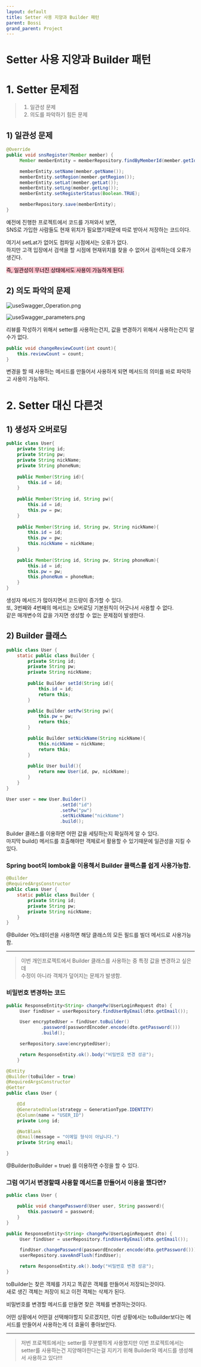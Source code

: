 ```yaml
---
layout: default
title: Setter 사용 지양과 Builder 패턴  
parent: Bossi
grand_parent: Project
---
```


# Setter 사용 지양과 Builder 패턴
    


# 1. Setter 문제점 
    
> 1. 일관성 문제 
> 2. 의도를 파악하기 힘든 문제 

## 1) 일관성 문제
``` java
@Override
public void snsRegister(Member member) {
     Member memberEntity = memberRepository.findByMemberId(member.getId());

     memberEntity.setName(member.getName());
     memberEntity.setRegion(member.getRegion());
     memberEntity.setLat(member.getLat());
     memberEntity.setLng(member.getLng());
     memberEntity.setRegisterStatus(Boolean.TRUE);

     memberRepository.save(memberEntity);
}
``` 
    
예전에 진행한 프로젝트에서 코드를 가져와서 보면,  
SNS로 가입한 사람들도 현재 위치가 필요했기때문에 따로 받아서 저장하는 코드이다.  
    
여기서 setLat가 없어도 컴파일 시점에서는 오류가 없다.  
하지만 고객 입장에서 검색을 할 시점에 현재위치를 찾을 수 없어서 검색하는데 오류가 생긴다.  
    
<mark style="background-color: pink">즉, 일관성이 무너진 상태에서도 사용이 가능하게 된다.</mark>

    


## 2) 의도 파악의 문제

![useSwagger_Operation.png](/assets/images/Project/Bossi/setter/bossi_reviewImgDelete_Setter.png)
     

![useSwagger_parameters.png](/assets/images/Project/Bossi/setter/bossi_reviewImgSave_Setter.png)         

리뷰를 작성하기 위해서 setter를 사용하는건지, 값을 변경하기 위해서 사용하는건지 알 수가 없다.    


```java 
public void changeReviewCount(int count){
    this.reviewCount = count; 
}
```  

변경을 할 때 사용하는 메서드를 만들어서 사용하게 되면 메서드의 의미를 바로 파악하고 사용이 가능하다.  
    

   
# 2. Setter 대신 다른것     
    
## 1) 생성자 오버로딩 
    

```java
public class User{
    private String id;
    private String pw; 
    private String nickName;
    private String phoneNum;
    
    public Member(String id){
        this.id = id;
    }
    
    public Member(String id, String pw){
        this.id = id;
        this.pw = pw;
    }
    
    public Member(String id, String pw, String nickName){
        this.id = id;
        this.pw = pw;
        this.nickName = nickName;
    }
    
    public Member(String id, String pw, String phoneNum){
        this.id = id;
        this.pw = pw;
        this.phoneNum = phoneNum;
    }
}

```    
    
생성자 메서드가 많아지면서 코드량이 증가할 수 있다.  
또, 3번째와 4번째의 메서드는 오버로딩 기본원칙이 어긋나서 사용할 수 없다.  
같은 매개변수의 값을 가지면 생성할 수 없는 문제점이 발생한다.  



## 2) Builder 클래스    
    
```java
public class User {
    static public class Builder {
        private String id; 
        private String pw;
        private String nickName;
        
        public Builder setId(String id){
            this.id = id;
            return this;
        }

        public Builder setPw(String pw){
            this.pw = pw;
            return this;
        }

        public Builder setNickName(String nickName){
            this.nickName = nickName;
            return this;
        }
        
        public User build(){
            return new User(id, pw, nickName);
        }
    }
}
```
    
    
```java
User user = new User.Builder()
                    .setId("id")
                    .setPw("pw")
                    .setNickName("nickName")
                    .build();
```    
    
Builder 클래스를 이용하면 어떤 값을 세팅하는지 확실하게 알 수 있다.  
마지막 build() 메서드를 호출해야만 객체로서 활용할 수 있기때문에 일관성을 지킬 수 있다.  
    
   
    
### Spring boot의 lombok을 이용해서 Builder 클랙스를 쉽게 사용가능함.  
    

```java
@Builder
@RequiredArgsConstructor
public class User {
    static public class Builder {
        private String id;
        private String pw;
        private String nickName;
    }
}
````    
@Builder 어노테이션을 사용하면 해당 클래스의 모든 필드를 빌더 메서드로 사용가능함.    
      
        

<hr/>

> 이번 개인프로젝트에서 Builder 클래스를 사용하는 중 특정 값을 변경하고 싶은데  
> 수정이 아니라 객체가 덮어지는 문제가 발생함.  
    
      
    
### 비밀번호 변경하는 코드
```java
public ResponseEntity<String> changePw(UserLoginRequest dto) {
     User findUser = userRepository.findUserByEmail(dto.getEmail());

     User encryptedUser = findUser.toBuilder()
             .password(passwordEncoder.encode(dto.getPassword()))
             .build();

     serRepository.save(encryptedUser);

     return ResponseEntity.ok().body("비밀번호 변경 성공");
    }
```    
    
```java
@Entity
@Builder(toBuilder = true)
@RequiredArgsConstructor
@Getter
public class User {

    @Id
    @GeneratedValue(strategy = GenerationType.IDENTITY)
    @Column(name = "USER_ID")
    private Long id;

    @NotBlank
    @Email(message = "이메일 형식이 아닙니다.")
    private String email;

}
```    
    
@Builder(toBuilder = true) 를 이용하면 수정을 할 수 있다.  
    
    
### 그럼 여기서 변경할때 사용할 메서드를 만들어서 이용을 했다면?    
    
```java
public class User {

    public void changePassword(User user, String password){
        this.password = password;
    }
}

```
    
```java
public ResponseEntity<String> changePw(UserLoginRequest dto) {
     User findUser = userRepository.findUserByEmail(dto.getEmail());

     findUser.changePassword(passwordEncoder.encode(dto.getPassword()));
     userRepository.saveAndFlush(findUser);

     return ResponseEntity.ok().body("비밀번호 변경 성공");
}
```   
    
toBuilder는 찾은 객체를 가지고 똑같은 객체를 만들어서 저장되는것이다.  
새로 생긴 객체는 저장이 되고 이전 객체는 삭제가 된다.  
    
    
비밀번호를 변경할 메서드를 만들면 찾은 객체를 변경하는것이다.  
  
  
어떤 상황에서 어떤걸 선택해야할지 모르겠지만, 이번 상황에서는 toBuilder보다는 메서드를 만들어서 사용하는게 더 효율이 좋아보인다.  
    
    
<hr>
    
> 저번 프로젝트에서는 setter를 무분별하게 사용했지만 이번 프로젝트에서는 
> setter를 사용하는건 지양해야한다는걸 지키기 위해 Builder와 메서드를 생성해서 사용하고 있다!!!

